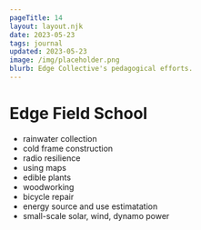 ```yaml
---
pageTitle: 14
layout: layout.njk
date: 2023-05-23
tags: journal
updated: 2023-05-23
image: /img/placeholder.png
blurb: Edge Collective's pedagogical efforts.
---
```


# Edge Field School

- rainwater collection
- cold frame construction
- radio resilience
- using maps
- edible plants
- woodworking
- bicycle repair
- energy source and use estimatation
- small-scale solar, wind, dynamo power
